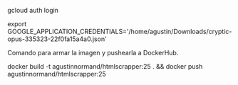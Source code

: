 gcloud auth login

export GOOGLE_APPLICATION_CREDENTIALS='/home/agustin/Downloads/cryptic-opus-335323-22f0fa15a4a0.json'

Comando para armar la imagen y pushearla a DockerHub.

docker build -t agustinnormand/htmlscrapper:25 . && docker push agustinnormand/htmlscrapper:25
